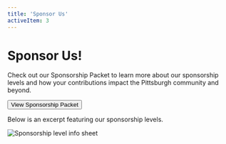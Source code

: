 ```yaml
---
title: 'Sponsor Us'
activeItem: 3
---
```


# Sponsor Us!

Check out our Sponsorship Packet to learn more about our sponsorship levels and how your contributions impact the Pittsburgh community and beyond.

[<button class="btn btn-light">View Sponsorship Packet</button>  
]($basePublicPath$/assets/sponsor/SP22.pdf)

Below is an excerpt featuring our sponsorship levels.

![Sponsorship level info sheet]($basePublicPath$/assets/sponsor/sponsorship-img.svg)